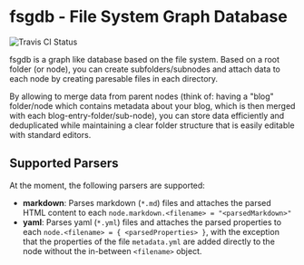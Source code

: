 # fsgdb - File System Graph Database
![Travis CI Status](https://travis-ci.org/AtiX/fsgdb.svg)

fsgdb is a graph like database based on the file system. Based on a root
folder (or node), you can create subfolders/subnodes and attach data to each
node by creating paresable files in each directory.

By allowing to merge data from parent nodes (think of: having a "blog" folder/node which 
contains metadata about your blog, which is then merged with each blog-entry-folder/sub-node),
you can store data efficiently and deduplicated while maintaining a clear folder structure
that is easily editable with standard editors.

## Supported Parsers

At the moment, the following parsers are supported:

 - **markdown**: Parses markdown (```*.md```) files and attaches the parsed HTML content to each ```node.markdown.<filename> = "<parsedMarkdown>"```
 - **yaml**: Parses yaml (```*.yml```) files and attaches the parsed properties to each ```node.<filename> = { <parsedProperties> }```,
 with the exception that the properties of the file ```metadata.yml``` are added directly to the node without the in-between ```<filename>``` object.
